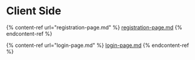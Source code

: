 # Client Side

{% content-ref url="registration-page.md" %}
[registration-page.md](registration-page.md)
{% endcontent-ref %}

{% content-ref url="login-page.md" %}
[login-page.md](login-page.md)
{% endcontent-ref %}





